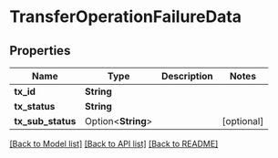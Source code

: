 # TransferOperationFailureData

## Properties

Name | Type | Description | Notes
------------ | ------------- | ------------- | -------------
**tx_id** | **String** |  | 
**tx_status** | **String** |  | 
**tx_sub_status** | Option<**String**> |  | [optional]

[[Back to Model list]](../README.md#documentation-for-models) [[Back to API list]](../README.md#documentation-for-api-endpoints) [[Back to README]](../README.md)


